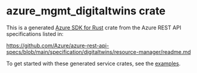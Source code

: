 # azure_mgmt_digitaltwins crate

This is a generated [Azure SDK for Rust](https://github.com/Azure/azure-sdk-for-rust) crate from the Azure REST API specifications listed in:

https://github.com/Azure/azure-rest-api-specs/blob/main/specification/digitaltwins/resource-manager/readme.md

To get started with these generated service crates, see the [examples](https://github.com/Azure/azure-sdk-for-rust/blob/main/services/README.md#examples).